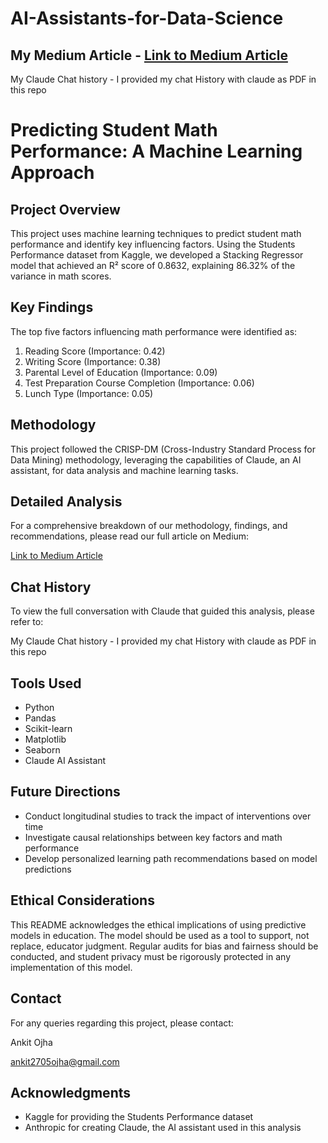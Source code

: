 # AI-Assistants-for-Data-Science
## My Medium Article - [Link to Medium Article](https://medium.com/@ankit2705ojha/leveraging-ai-assistants-for-data-science-a-crisp-dm-approach-with-claude-84d388c530e0)


My Claude Chat history - I provided my chat History with claude as PDF in this repo

# Predicting Student Math Performance: A Machine Learning Approach

## Project Overview
This project uses machine learning techniques to predict student math performance and identify key influencing factors. Using the Students Performance dataset from Kaggle, we developed a Stacking Regressor model that achieved an R² score of 0.8632, explaining 86.32% of the variance in math scores.

## Key Findings
The top five factors influencing math performance were identified as:
1. Reading Score (Importance: 0.42)
2. Writing Score (Importance: 0.38)
3. Parental Level of Education (Importance: 0.09)
4. Test Preparation Course Completion (Importance: 0.06)
5. Lunch Type (Importance: 0.05)

## Methodology
This project followed the CRISP-DM (Cross-Industry Standard Process for Data Mining) methodology, leveraging the capabilities of Claude, an AI assistant, for data analysis and machine learning tasks.

## Detailed Analysis
For a comprehensive breakdown of our methodology, findings, and recommendations, please read our full article on Medium:

[Link to Medium Article](https://medium.com/@ankit2705ojha/leveraging-ai-assistants-for-data-science-a-crisp-dm-approach-with-claude-84d388c530e0)

## Chat History
To view the full conversation with Claude that guided this analysis, please refer to:

My Claude Chat history - I provided my chat History with claude as PDF in this repo

## Tools Used
- Python
- Pandas
- Scikit-learn
- Matplotlib
- Seaborn
- Claude AI Assistant

## Future Directions
- Conduct longitudinal studies to track the impact of interventions over time
- Investigate causal relationships between key factors and math performance
- Develop personalized learning path recommendations based on model predictions

## Ethical Considerations
This README acknowledges the ethical implications of using predictive models in education. The model should be used as a tool to support, not replace, educator judgment. Regular audits for bias and fairness should be conducted, and student privacy must be rigorously protected in any implementation of this model.

## Contact
For any queries regarding this project, please contact:

Ankit Ojha

ankit2705ojha@gmail.com

## Acknowledgments
- Kaggle for providing the Students Performance dataset
- Anthropic for creating Claude, the AI assistant used in this analysis
